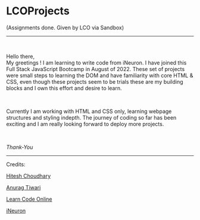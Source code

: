 # LCOProjects
(Assignments done. Given by LCO via Sandbox) 
***

<br>

Hello there,<br>
My greetings ! I am learning to write code from iNeuron. I have joined this Full Stack JavaScript Bootcamp in August of 2022. 
These set of projects were small steps to learning the DOM and have familiarity with core HTML & CSS, even though these projects seem to be trials these are my building blocks and I own this effort and desire to learn.


<br>

Currently I am working with HTML and CSS only, learning webpage structures and styling indepth. The journey of coding so far has been exciting and I am really looking forward to deploy more projects. 

<br>

*Thank-You*

****


Credits: 

[Hitesh Choudhary](@hiteshchoudhary)

[Anurag Tiwari]()

[Learn Code Online](https://courses.learncodeonline.in/learn)

[iNeuron](https://ineuron.ai/)

